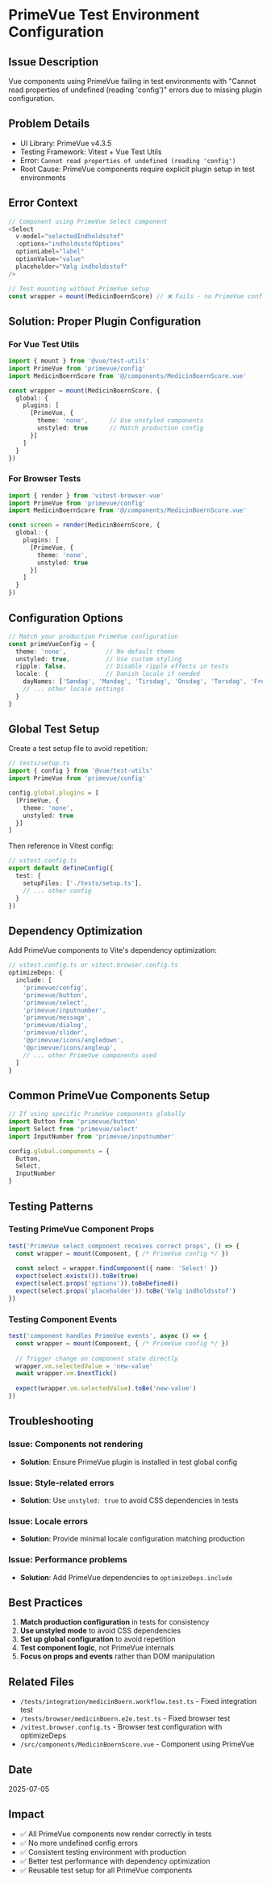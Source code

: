 # PrimeVue Test Environment Configuration

## Issue Description
Vue components using PrimeVue failing in test environments with "Cannot read properties of undefined (reading 'config')" errors due to missing plugin configuration.

## Problem Details
- UI Library: PrimeVue v4.3.5
- Testing Framework: Vitest + Vue Test Utils
- Error: `Cannot read properties of undefined (reading 'config')`
- Root Cause: PrimeVue components require explicit plugin setup in test environments

## Error Context
```typescript
// Component using PrimeVue Select component
<Select
  v-model="selectedIndholdsstof"
  :options="indholdsstofOptions"
  optionLabel="label"
  optionValue="value"
  placeholder="Vælg indholdsstof"
/>

// Test mounting without PrimeVue setup
const wrapper = mount(MedicinBoernScore) // ❌ Fails - no PrimeVue config
```

## Solution: Proper Plugin Configuration

### For Vue Test Utils
```typescript
import { mount } from '@vue/test-utils'
import PrimeVue from 'primevue/config'
import MedicinBoernScore from '@/components/MedicinBoernScore.vue'

const wrapper = mount(MedicinBoernScore, {
  global: {
    plugins: [
      [PrimeVue, { 
        theme: 'none',      // Use unstyled components
        unstyled: true      // Match production config
      }]
    ]
  }
})
```

### For Browser Tests
```typescript
import { render } from 'vitest-browser-vue'
import PrimeVue from 'primevue/config'
import MedicinBoernScore from '@/components/MedicinBoernScore.vue'

const screen = render(MedicinBoernScore, {
  global: {
    plugins: [
      [PrimeVue, { 
        theme: 'none',
        unstyled: true
      }]
    ]
  }
})
```

## Configuration Options
```typescript
// Match your production PrimeVue configuration
const primeVueConfig = {
  theme: 'none',           // No default theme
  unstyled: true,          // Use custom styling
  ripple: false,           // Disable ripple effects in tests
  locale: {                // Danish locale if needed
    dayNames: ['Søndag', 'Mandag', 'Tirsdag', 'Onsdag', 'Torsdag', 'Fredag', 'Lørdag'],
    // ... other locale settings
  }
}
```

## Global Test Setup
Create a test setup file to avoid repetition:

```typescript
// tests/setup.ts
import { config } from '@vue/test-utils'
import PrimeVue from 'primevue/config'

config.global.plugins = [
  [PrimeVue, { 
    theme: 'none',
    unstyled: true
  }]
]
```

Then reference in Vitest config:
```typescript
// vitest.config.ts
export default defineConfig({
  test: {
    setupFiles: ['./tests/setup.ts'],
    // ... other config
  }
})
```

## Dependency Optimization
Add PrimeVue components to Vite's dependency optimization:

```typescript
// vitest.config.ts or vitest.browser.config.ts
optimizeDeps: {
  include: [
    'primevue/config',
    'primevue/button',
    'primevue/select',
    'primevue/inputnumber',
    'primevue/message',
    'primevue/dialog',
    'primevue/slider',
    '@primevue/icons/angledown',
    '@primevue/icons/angleup',
    // ... other PrimeVue components used
  ]
}
```

## Common PrimeVue Components Setup
```typescript
// If using specific PrimeVue components globally
import Button from 'primevue/button'
import Select from 'primevue/select'
import InputNumber from 'primevue/inputnumber'

config.global.components = {
  Button,
  Select,
  InputNumber
}
```

## Testing Patterns

### Testing PrimeVue Component Props
```typescript
test('PrimeVue select component receives correct props', () => {
  const wrapper = mount(Component, { /* PrimeVue config */ })
  
  const select = wrapper.findComponent({ name: 'Select' })
  expect(select.exists()).toBe(true)
  expect(select.props('options')).toBeDefined()
  expect(select.props('placeholder')).toBe('Vælg indholdsstof')
})
```

### Testing Component Events
```typescript
test('component handles PrimeVue events', async () => {
  const wrapper = mount(Component, { /* PrimeVue config */ })
  
  // Trigger change on component state directly
  wrapper.vm.selectedValue = 'new-value'
  await wrapper.vm.$nextTick()
  
  expect(wrapper.vm.selectedValue).toBe('new-value')
})
```

## Troubleshooting

### Issue: Components not rendering
- **Solution**: Ensure PrimeVue plugin is installed in test global config

### Issue: Style-related errors
- **Solution**: Use `unstyled: true` to avoid CSS dependencies in tests

### Issue: Locale errors
- **Solution**: Provide minimal locale configuration matching production

### Issue: Performance problems
- **Solution**: Add PrimeVue dependencies to `optimizeDeps.include`

## Best Practices
1. **Match production configuration** in tests for consistency
2. **Use unstyled mode** to avoid CSS dependencies
3. **Set up global configuration** to avoid repetition
4. **Test component logic**, not PrimeVue internals
5. **Focus on props and events** rather than DOM manipulation

## Related Files
- `/tests/integration/medicinBoern.workflow.test.ts` - Fixed integration test
- `/tests/browser/medicinBoern.e2e.test.ts` - Fixed browser test
- `/vitest.browser.config.ts` - Browser test configuration with optimizeDeps
- `/src/components/MedicinBoernScore.vue` - Component using PrimeVue

## Date
2025-07-05

## Impact
- ✅ All PrimeVue components now render correctly in tests
- ✅ No more undefined config errors
- ✅ Consistent testing environment with production
- ✅ Better test performance with dependency optimization
- ✅ Reusable test setup for all PrimeVue components